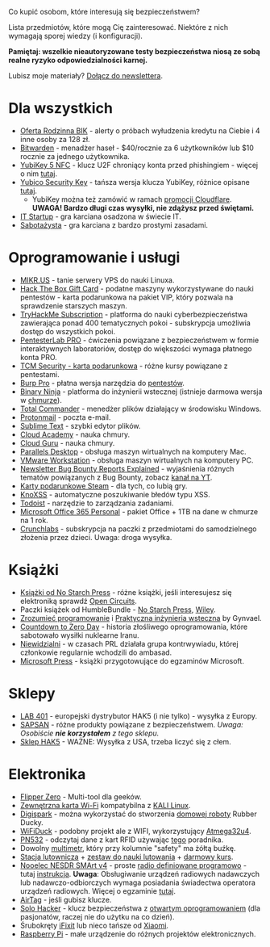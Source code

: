 Co kupić osobom, które interesują się bezpieczeństwem?

Lista przedmiotów, które mogą Cię zainteresować. Niektóre z nich wymagają sporej wiedzy (i konfiguracji).

**Pamiętaj: wszelkie nieautoryzowane testy bezpieczeństwa niosą ze sobą realne ryzyko odpowiedzialności karnej.**

Lubisz moje materiały? [Dołącz do newslettera](https://newsletter.szurek.tv/).

# Dla wszystkich

* [Oferta Rodzinna BIK](https://www.bik.pl/klienci-indywidualni/oferta-rodzinna) - alerty o próbach wyłudzenia kredytu na Ciebie i 4 inne osoby za 128 zł.
* [Bitwarden](https://bitwarden.com/pricing) - menadżer haseł - $40/rocznie za 6 użytkowników lub $10 rocznie za jednego użytkownika.
* [YubiKey 5 NFC](https://www.ceneo.pl/79616002) - klucz U2F chroniący konta przed phishingiem - więcej o nim [tutaj](https://www.youtube.com/watch?v=uku-G_COA7U&t=264s).
* [Yubico Security Key](https://www.ceneo.pl/79616003) - tańsza wersja klucza YubiKey, różnice opisane [tutaj](https://security.szurek.pl/yubikey/).
  * YubiKey można też zamówić w ramach [promocji Cloudflare](https://www.cloudflare.com/products/zero-trust/phishing-resistant-mfa/). **UWAGA! Bardzo długi czas wysyłki, nie zdążysz przed świętami.**
* [IT Startup](https://javadevmatt.shoplo.com/kategoria/gry-edukacyjne) - gra karciana osadzona w świecie IT.
* [Sabotażysta](https://www.rebel.pl/gry-planszowe/sabotazysta-9004.html) - gra karciana z bardzo prostymi zasadami.

# Oprogramowanie i usługi

* [MIKR.US](https://mikr.us/) - tanie serwery VPS do nauki Linuxa.
* [Hack The Box Gift Card](https://www.hackthebox.eu/giftcards) - podatne maszyny wykorzystywane do nauki pentestów - karta podarunkowa na pakiet VIP, który pozwala na sprawdzenie starszych maszyn.
* [TryHackMe Subscription](https://tryhackme.com/subscriptions) - platforma  do nauki cyberbezpieczeństwa zawierająca ponad 400 tematycznych pokoi - subskrypcja umożliwia dostęp do wszystkich pokoi.
* [PentesterLab PRO](https://pentesterlab.com/pro) - ćwiczenia powiązane z bezpieczeństwem w formie interaktywnych laboratoriów, dostęp do większości wymaga płatnego konta PRO.
* [TCM Security - karta podarunkowa](https://academy.tcm-sec.com/p/gift) - różne kursy powiązane z pentestami.
* [Burp Pro](https://portswigger.net/buy/pro) - płatna wersja narzędzia do [pentestów](https://www.youtube.com/watch?v=cpaxYnHus9Q&t=225s).
* [Binary Ninja](https://binary.ninja/purchase/) - platforma do inżynierii wstecznej (istnieje darmowa wersja w [chmurze](https://cloud.binary.ninja/)).
* [Total Commander](https://www.ghisler.com/) - menedżer plików działający w środowisku Windows.
* [Protonmail](https://protonmail.com/pl/) - poczta e-mail.
* [Sublime Text](https://www.sublimetext.com/) - szybki edytor plików.
* [Cloud Academy](https://cloudacademy.com/) - nauka chmury.
* [Cloud Guru](https://acloudguru.com/) - nauka chmury.
* [Parallels Desktop](https://www.parallels.com/eu/products/desktop/buy/) - obsługa maszyn wirtualnych na komputery Mac.
* [VMware Workstation](https://www.vmware.com/products/workstation-pro.html) - obsługa maszyn wirtualnych na komputery PC.
* [Newsletter Bug Bounty Reports Explained](https://members.bugbountyexplained.com/premium/) - wyjaśnienia różnych tematów powiązanych z Bug Bounty, zobacz [kanał na YT](https://www.youtube.com/c/BugBountyReportsExplained).
* [Karty podarunkowe Steam](https://store.steampowered.com/digitalgiftcards/) - dla tych, co lubią gry.
* [KnoXSS](https://knoxss.me/) - automatyczne poszukiwanie błedów typu XSS.
* [Todoist](https://todoist.com/pl/pricing) - narzędzie to zarządzania zadaniami. 
* [Microsoft Office 365 Personal](https://www.ceneo.pl/28820889) - pakiet Office + 1TB na dane w chmurze na 1 rok.
* [Crunchlabs](https://www.crunchlabs.com/) - subskrypcja na paczki z przedmiotami do samodzielnego złożenia przez dzieci. Uwaga: droga wysyłka.

# Książki

* [Książki od No Starch Press](https://nostarch.com/) - różne książki, jeśli interesujesz się elektroniką sprawdź [Open Circuits](https://nostarch.com/download/OpenCircuits_Chapter1.pdf).
* Paczki książek od HumbleBundle - [No Starch Press](https://www.humblebundle.com/books/hacking-no-starch-press-books-2022), [Wiley](https://www.humblebundle.com/books/holiday-encore-become-cybersecurity-expert-wiley-books).
* [Zrozumieć programowanie](https://ksiegarnia.pwn.pl/Zrozumiec-programowanie,688790689,p.html) i [Praktyczna inżynieria wsteczna](https://ksiegarnia.pwn.pl/Praktyczna-inzynieria-wsteczna,622427233,p.html) by Gynvael.
* [Countdown to Zero Day](https://lubimyczytac.pl/ksiazka/4991967/countdown-to-zero-day-stuxnet-and-the-launch-of-the-world-s-first-digital-weapon) - historia złośliwego oprogramowania, które sabotowało wysiłki nuklearne Iranu.
* [Niewidzialni](https://lubimyczytac.pl/ksiazka/4958514/niewidzialni-najwieksza-tajemnica-sluzb-specjalnych-prl) - w czasach PRL działała grupa kontrwywiadu, której członkowie regularnie wchodzili do ambasad.
* [Microsoft Press](https://www.microsoftpressstore.com/) - książki przygotowujące do egzaminów Microsoft.

# Sklepy

* [LAB 401](https://lab401.com/) - europejski dystrybutor HAK5 (i nie tylko) - wysyłka z Europy.
* [SAPSAN](https://sapsan-sklep.pl/) - różne produkty powiązane z bezpieczeństwem. _Uwaga: Osobiście **nie korzystałem** z tego sklepu._
* [Sklep HAK5](https://shop.hak5.org/) - WAŻNE: Wysyłka z USA, trzeba liczyć się z cłem.

# Elektronika

* [Flipper Zero](https://shop.flipperzero.one/) - Multi-tool dla geeków. 
* [Zewnętrzna karta Wi-Fi](https://www.kali.org/docs/nethunter/wireless-cards/) kompatybilna z [KALI Linux](https://www.kali.org/).
* [Digispark](https://www.ceneo.pl/106485665) - można wykorzystać do stworzenia [domowej roboty](https://hackernoon.com/low-cost-usb-rubber-ducky-pen-test-tool-for-3-using-digispark-and-duck2spark-5d59afc1910) Rubber Ducky.
* [WiFiDuck](https://github.com/SpacehuhnTech/WiFiDuck) - podobny projekt ale z WIFI, wykorzystujący [Atmega32u4](https://allegro.pl/listing?string=Atmega32u4).
* [PN532](https://allegro.pl/kategoria/komputery?string=PN532) - odczytaj dane z kart RFID używając [tego](http://smartlockpicking.com/slides/Confidence_A_2018_Practical_Guide_To_Hacking_RFID_NFC.pdf) poradnika.
* Dowolny [multimetr](https://lygte-info.dk/info/DMMReviews.html), który przy kolumnie "safety" ma żółtą buźkę.
* [Stacja lutownicza](https://botland.com.pl/176-stacje-lutownicze) + [zestaw do nauki lutowania](https://botland.com.pl/pl/zestawy-i-kursy-forbot/5348-forbot-zestaw-do-nauki-lutowania-elementow-tht.html) + [darmowy kurs](https://forbot.pl/blog/kurs-lutowania-wstep-spis-tresci-id12556).
* [Nooelec NESDR SMArt v4](https://www.amazon.pl/s?k=Nooelec) - proste [radio definiowane programowo](http://www.hdsdr.de/screenshots.html) - tutaj [instrukcja](https://support.nooelec.com/hc/en-us/articles/360005298053-NESDR-Installation-Guide). **Uwaga**: Obsługiwanie urządzeń radiowych nadawczych lub nadawczo-odbiorczych wymaga posiadania świadectwa operatora urządzeń radiowych. Więcej o egzaminie [tutaj](http://www.egzaminkf.pl/home.php).
* [AirTag](https://www.apple.com/pl/airtag/) - jeśli gubisz klucze.
* [Solo Hacker](https://leetronics.de/en/) - klucz bezpieczeństwa z [otwartym oprogramowaniem](https://github.com/solokeys/solo) (dla pasjonatów, raczej nie do użytku na co dzień).
* Śrubokręty [iFixit](https://www.ceneo.pl/Zestawy_narzedziowe;szukaj-ifixit) lub nieco tańsze od [Xiaomi](https://www.ceneo.pl/106921151).
* [Raspberry Pi](https://www.ceneo.pl/Komputery;szukaj-raspberry+pi) - małe urządzenie do różnych projektów elektronicznych.
